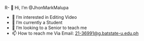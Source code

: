 R- 👋 Hi, I’m @JhonMarkMalupa
- 👀 I’m interested in Editing Video
- 🌱 I’m currently a Student 
- 💞️ I’m looking to a Senior to teach me
- 📫 How to reach me Via Email: 21-36991@g.batstate-u.edu.ph

<!---
JhonMarkMalupa/JhonMarkMalupa is a ✨ special ✨ repository because its `README.md` (this file) appears on your GitHub profile.
You can click the Preview link to take a look at your changes.
--->

